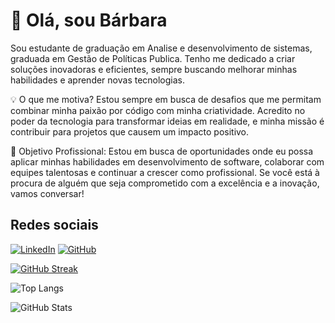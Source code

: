 # 👋 Olá, sou Bárbara

Sou estudante de graduação em Analise e desenvolvimento de sistemas, graduada em Gestão de Políticas Publica. Tenho me dedicado a criar soluções inovadoras e eficientes, sempre buscando melhorar minhas habilidades e aprender novas tecnologias. 

💡 O que me motiva?
Estou sempre em busca de desafios que me permitam combinar minha paixão por código com minha criatividade. Acredito no poder da tecnologia para transformar ideias em realidade, e minha missão é contribuir para projetos que causem um impacto positivo.

🎯 Objetivo Profissional:
Estou em busca de oportunidades onde eu possa aplicar minhas habilidades em desenvolvimento de software, colaborar com equipes talentosas e continuar a crescer como profissional. Se você está à procura de alguém que seja comprometido com a excelência e a inovação, vamos conversar!

## Redes sociais

[![LinkedIn](https://img.shields.io/badge/LinkedIn-0077B5?style=for-the-badge&logo=linkedin&logoColor=white)](https://www.linkedin.com/in/bárbara-kelly-l-b22632132)
[![GitHub](https://img.shields.io/badge/GitHub-100000?style=for-the-badge&logo=github&logoColor=white)](https://github.com/BarbarakellyO)

[![GitHub Streak](https://streak-stats.demolab.com/?user=BarbarakellyO&theme=bear&background=000&border=30A3DC&dates=FFF)](https://git.io/streak-stats)

![Top Langs](https://github-readme-stats-git-masterrstaa-rickstaa.vercel.app/api/top-langs/?username=BarbarakellyO&layout=compact&bg_color=000&border_color=30A3DC&title_color=E94D5F&text_color=FFF)

![GitHub Stats](https://github-readme-stats.vercel.app/api?username=BarbarakellyO&theme=transparent&bg_color=000&border_color=30A3DC&show_icons=true&icon_color=30A3DC&title_color=E94D5F&text_color=FFF)
